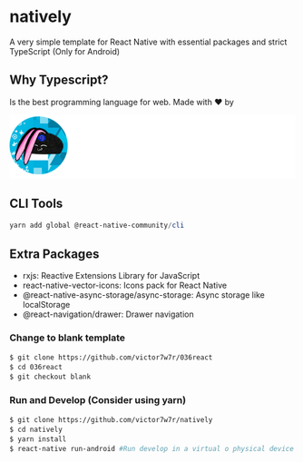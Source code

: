 # natively

A very simple template for React Native with essential packages and strict TypeScript (Only for Android)

## Why Typescript?

Is the best programming language for web. Made with ❤️ by

![Alt text](src/assets/brandwhite.png?raw=true "Title")

## CLI Tools

``` powershell
yarn add global @react-native-community/cli
```

## Extra Packages

- rxjs: Reactive Extensions Library for JavaScript
- react-native-vector-icons: Icons pack for React Native
- @react-native-async-storage/async-storage: Async storage like localStorage
- @react-navigation/drawer: Drawer navigation

### Change to blank template

``` bash
$ git clone https://github.com/victor7w7r/036react
$ cd 036react
$ git checkout blank
```

### Run and Develop (Consider using yarn)

``` bash
$ git clone https://github.com/victor7w7r/natively
$ cd natively
$ yarn install
$ react-native run-android #Run develop in a virtual o physical device
```
